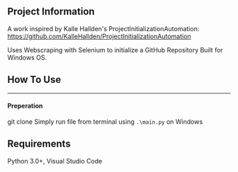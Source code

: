 ## Project Information
A work inspired by Kalle Hallden's ProjectInitializationAutomation: https://github.com/KalleHallden/ProjectInitializationAutomation

Uses Webscraping with Selenium to initialize a GitHub Repository
Built for Windows OS.

## How To Use 
---
#### Preperation
git clone 
Simply run file from terminal using `.\main.py` on Windows

<h2> Requirements </h2>
Python 3.0+,  
Visual Studio Code </a>
